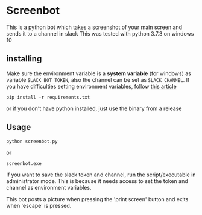 # Screenbot

This is a python bot which takes a screenshot of your main screen and sends it to a channel in slack
This was tested with python 3.7.3 on windows 10
## installing
Make sure the environment variable is a **system variable** (for windows) as variable `SLACK_BOT_TOKEN`, also the channel can be set as `SLACK_CHANNEL`.
If you have difficulties setting environment variables, follow [this article](https://www.computerhope.com/issues/ch000549.htm)

```
pip install -r requirements.txt
```

or if you don't have python installed, just use the binary from a release

## Usage
```
python screenbot.py
```
or
```
screenbot.exe
```

If you want to save the slack token and channel, run the script/executable in administrator mode. This is because it needs access to set the token and channel as environment variables.

This bot posts a picture when pressing the 'print screen' button and exits when 'escape' is pressed.
